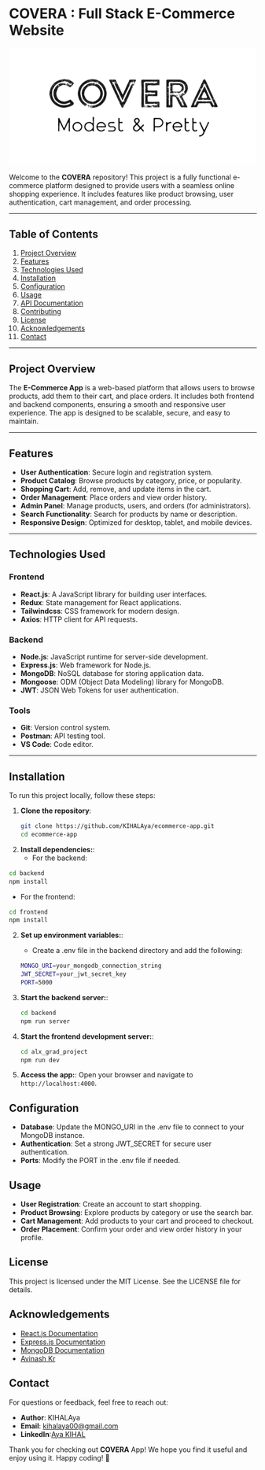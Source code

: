 # COVERA : Full Stack E-Commerce Website

![Project Logo](https://raw.githubusercontent.com/KIHALAya/ecommerce-app/refs/heads/main/alx_grad_project/src/assets/frontend_assets/logo.png) <!-- Add a logo if available -->

Welcome to the **COVERA** repository! This project is a fully functional e-commerce platform designed to provide users with a seamless online shopping experience. It includes features like product browsing, user authentication, cart management, and order processing.

---

## Table of Contents

1. [Project Overview](#project-overview)
2. [Features](#features)
3. [Technologies Used](#technologies-used)
4. [Installation](#installation)
5. [Configuration](#configuration)
6. [Usage](#usage)
7. [API Documentation](#api-documentation)
8. [Contributing](#contributing)
9. [License](#license)
10. [Acknowledgements](#acknowledgements)
11. [Contact](#contact)

---

## Project Overview

The **E-Commerce App** is a web-based platform that allows users to browse products, add them to their cart, and place orders. It includes both frontend and backend components, ensuring a smooth and responsive user experience. The app is designed to be scalable, secure, and easy to maintain.

---

## Features

- **User Authentication**: Secure login and registration system.
- **Product Catalog**: Browse products by category, price, or popularity.
- **Shopping Cart**: Add, remove, and update items in the cart.
- **Order Management**: Place orders and view order history.
- **Admin Panel**: Manage products, users, and orders (for administrators).
- **Search Functionality**: Search for products by name or description.
- **Responsive Design**: Optimized for desktop, tablet, and mobile devices.

---

## Technologies Used

### Frontend
- **React.js**: A JavaScript library for building user interfaces.
- **Redux**: State management for React applications.
- **Tailwindcss**: CSS framework for modern design.
- **Axios**: HTTP client for API requests.

### Backend
- **Node.js**: JavaScript runtime for server-side development.
- **Express.js**: Web framework for Node.js.
- **MongoDB**: NoSQL database for storing application data.
- **Mongoose**: ODM (Object Data Modeling) library for MongoDB.
- **JWT**: JSON Web Tokens for user authentication.

### Tools
- **Git**: Version control system.
- **Postman**: API testing tool.
- **VS Code**: Code editor.

---

## Installation

To run this project locally, follow these steps:

1. **Clone the repository**:
   ```bash
   git clone https://github.com/KIHALAya/ecommerce-app.git
   cd ecommerce-app

  2. **Install dependencies:**:
     - For the backend:
   ```bash
   cd backend
   npm install
   ````

   - For the frontend:
   ```bash
   cd frontend
   npm install
```

2. **Set up environment variables:**:
     - Create a .env file in the backend directory and add the following:
   ```bash
   MONGO_URI=your_mongodb_connection_string
   JWT_SECRET=your_jwt_secret_key
   PORT=5000
   ````


3. **Start the backend server:**:
   ```bash
   cd backend
   npm run server
   ````

4. **Start the frontend development server:**:
   ```bash
   cd alx_grad_project
   npm run dev
   ````

4. **Access the app:**:
   Open your browser and navigate to `http://localhost:4000`.



## Configuration

- **Database**: Update the MONGO_URI in the .env file to connect to your MongoDB instance.
- **Authentication**: Set a strong JWT_SECRET for secure user authentication.
- **Ports**: Modify the PORT in the .env file if needed.


## Usage

- **User Registration**: Create an account to start shopping.
- **Product Browsing**: Explore products by category or use the search bar.
- **Cart Management**: Add products to your cart and proceed to checkout.
- **Order Placement**: Confirm your order and view order history in your profile.


## License

This project is licensed under the MIT License. See the LICENSE file for details.


## Acknowledgements
- [React.js Documentation](https://legacy.reactjs.org/docs/getting-started.html)
- [Express.js Documentation](https://expressjs.com/)
- [MongoDB Documentation](https://www.mongodb.com/docs/)
- [Avinash Kr ](https://linktr.ee/iamavinashkr)


## Contact
For questions or feedback, feel free to reach out:
- **Author**: KIHALAya
- **Email**: kihalaya00@gmail.com
- **LinkedIn**:[Aya KIHAL](https://www.linkedin.com/in/aya-kihal/)

Thank you for checking out **COVERA**  App! We hope you find it useful and enjoy using it. Happy coding! 🚀














   
